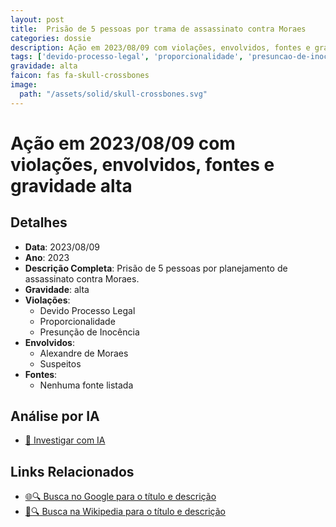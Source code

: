 ```yaml
---
layout: post
title:  Prisão de 5 pessoas por trama de assassinato contra Moraes
categories: dossie
description: Ação em 2023/08/09 com violações, envolvidos, fontes e gravidade alta
tags: ['devido-processo-legal', 'proporcionalidade', 'presuncao-de-inocencia', 'alexandre-de-moraes', 'suspeitos', 'gravidade-alta']
gravidade: alta
faicon: fas fa-skull-crossbones
image:
  path: "/assets/solid/skull-crossbones.svg"
---
```


# Ação em 2023/08/09 com violações, envolvidos, fontes e gravidade alta

## Detalhes
- **Data**: 2023/08/09
- **Ano**: 2023
- **Descrição Completa**: Prisão de 5 pessoas por planejamento de assassinato contra Moraes.
- **Gravidade**: alta <i class="fas fa-skull-crossbones fa-2x"></i>
- **Violações**:
  - Devido Processo Legal
  - Proporcionalidade
  - Presunção de Inocência
- **Envolvidos**:
  - Alexandre de Moraes
  - Suspeitos
- **Fontes**:
  - Nenhuma fonte listada

## Análise por IA
- [🤖 Investigar com IA](https://www.perplexity.ai/search?q=%22Alexandre%20de%20Moraes%22%20Pris%C3%A3o%20de%205%20pessoas%20por%20trama%20de%20assassinato%20contra%20Moraes%20Pris%C3%A3o%20de%205%20pessoas%20por%20planejamento%20de%20assassinato%20contra%20Moraes.%20Devido%20Processo%20Legal%20Proporcionalidade%20Presun%C3%A7%C3%A3o%20de%20Inoc%C3%AAncia%202023%20gravidade%20alta)

## Links Relacionados
- [🌐🔍 Busca no Google para o título e descrição](https://www.google.com/search?q=%22Alexandre%20de%20Moraes%22%20Pris%C3%A3o%20de%205%20pessoas%20por%20trama%20de%20assassinato%20contra%20Moraes%20Pris%C3%A3o%20de%205%20pessoas%20por%20planejamento%20de%20assassinato%20contra%20Moraes.%20Devido%20Processo%20Legal%20Proporcionalidade%20Presun%C3%A7%C3%A3o%20de%20Inoc%C3%AAncia%202023%20gravidade%20alta)
- [📖🔍 Busca na Wikipedia para o título e descrição](https://pt.wikipedia.org/w/index.php?search=%22Alexandre%20de%20Moraes%22%20Pris%C3%A3o%20de%205%20pessoas%20por%20trama%20de%20assassinato%20contra%20Moraes%20Pris%C3%A3o%20de%205%20pessoas%20por%20planejamento%20de%20assassinato%20contra%20Moraes.%20Devido%20Processo%20Legal%20Proporcionalidade%20Presun%C3%A7%C3%A3o%20de%20Inoc%C3%AAncia%202023%20gravidade%20alta)

